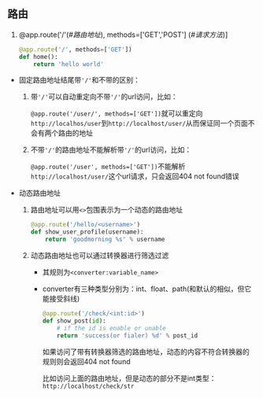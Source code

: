 ## 路由

1. @app.route('/'(*#路由地址*), methods=['GET','POST'] (*#请求方法*)]

   ```python
   @app.route('/', methods=['GET'])
   def home():
       return 'hello world'
   ```

* 固定路由地址结尾带`'/'`和不带的区别：

  1. 带`'/'`可以自动重定向不带`'/'`的url访问，比如：

       `@app.route('/user/', methods=['GET'])`就可以重定向`http://localhos/user`到`http://localhost/user/`从而保证同一个页面不会有两个路由的地址

  2. 不带`'/'`的路由地址不能解析带`'/'`的url访问，比如：

     `@app.route('/user', methods=['GET'])`不能解析`http://localhost/user/`这个url请求，只会返回404 not found错误

* 动态路由地址

  1. 路由地址可以用`<>`包围表示为一个动态的路由地址

     ```python
     @app.route('/hello/<username>')
     def show_user_profile(username):
         return 'goodmorning %s' % username
     ```

  2. 动态路由地址也可以通过转换器进行筛选过滤

     * 其规则为`<converter:variable_name>`


     * converter有三种类型分别为：int、float、path(和默认的相似，但它能接受斜线)

       ```python
       @app.route('/check/<int:id>')
       def show_post(id):
           # if the id is enable or unable
           return 'success(or fialer) %d' % post_id
       ```

       如果访问了带有转换器筛选的路由地址，动态的内容不符合转换器的规则则会返回404 not found

       比如访问上面的路由地址，但是动态的部分不是int类型：`http://localhost/check/str`

